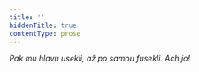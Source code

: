 ```yaml
---
title: ''
hiddenTitle: true
contentType: prose
---
```


<section>

_Pak mu hlavu usekli, až po samou fusekli. Ach jo!_

</section>

